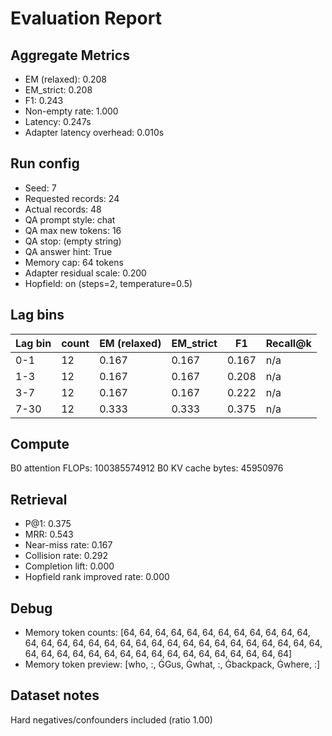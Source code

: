 # Evaluation Report

## Aggregate Metrics

- EM (relaxed): 0.208
- EM_strict: 0.208
- F1: 0.243
- Non-empty rate: 1.000
- Latency: 0.247s
- Adapter latency overhead: 0.010s

## Run config
- Seed: 7
- Requested records: 24
- Actual records: 48
- QA prompt style: chat
- QA max new tokens: 16
- QA stop: (empty string)
- QA answer hint: True
- Memory cap: 64 tokens
- Adapter residual scale: 0.200
- Hopfield: on (steps=2, temperature=0.5)

## Lag bins
| Lag bin | count | EM (relaxed) | EM_strict | F1 | Recall@k |
| ------- | ----- | ------------- | --------- | --- | -------- |
| 0-1 | 12 | 0.167 | 0.167 | 0.167 | n/a |
| 1-3 | 12 | 0.167 | 0.167 | 0.208 | n/a |
| 3-7 | 12 | 0.167 | 0.167 | 0.222 | n/a |
| 7-30 | 12 | 0.333 | 0.333 | 0.375 | n/a |

## Compute
B0 attention FLOPs: 100385574912
B0 KV cache bytes: 45950976

## Retrieval
- P@1: 0.375
- MRR: 0.543
- Near-miss rate: 0.167
- Collision rate: 0.292
- Completion lift: 0.000
- Hopfield rank improved rate: 0.000

## Debug
- Memory token counts: [64, 64, 64, 64, 64, 64, 64, 64, 64, 64, 64, 64, 64, 64, 64, 64, 64, 64, 64, 64, 64, 64, 64, 64, 64, 64, 64, 64, 64, 64, 64, 64, 64, 64, 64, 64, 64, 64, 64, 64, 64, 64, 64, 64, 64, 64, 64, 64]
- Memory token preview: [who, :, ĠGus, Ġwhat, :, Ġbackpack, Ġwhere, :]

## Dataset notes
Hard negatives/confounders included (ratio 1.00)